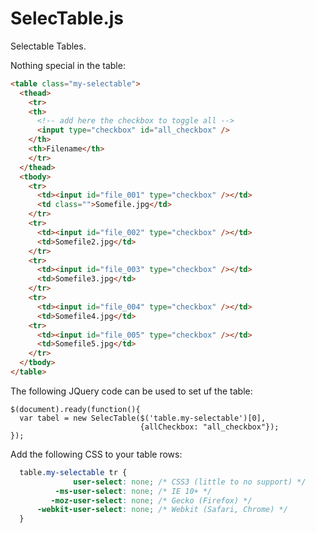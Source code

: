 SelecTable.js
==================

Selectable Tables.

Nothing special in the table:
```HTML
<table class="my-selectable">
  <thead>
	<tr>
    <th>
      <!-- add here the checkbox to toggle all --> 
      <input type="checkbox" id="all_checkbox" />
    </th>
    <th>Filename</th>
	</tr>
  </thead>
  <tbody>
  	<tr>
      <td><input id="file_001" type="checkbox" /></td>
      <td class="">Somefile.jpg</td>
  	</tr>
    <tr>
      <td><input id="file_002" type="checkbox" /></td>
      <td>Somefile2.jpg</td>
    </tr>
    <tr>
      <td><input id="file_003" type="checkbox" /></td>
      <td>Somefile3.jpg</td>
    </tr>
    <tr>
      <td><input id="file_004" type="checkbox" /></td>
      <td>Somefile4.jpg</td>
    <tr>
      <td><input id="file_005" type="checkbox" /></td>
      <td>Somefile5.jpg</td>
    </tr>
  </tbody>
</table>

```

The following JQuery code can be used to set uf the table:
```JS
$(document).ready(function(){ 
  var tabel = new SelecTable($('table.my-selectable')[0],
                             {allCheckbox: "all_checkbox"});
});
``` 




Add the following CSS to your table rows:

```CSS
  table.my-selectable tr {
              user-select: none; /* CSS3 (little to no support) */
          -ms-user-select: none; /* IE 10+ */
         -moz-user-select: none; /* Gecko (Firefox) */
      -webkit-user-select: none; /* Webkit (Safari, Chrome) */
  }
```
